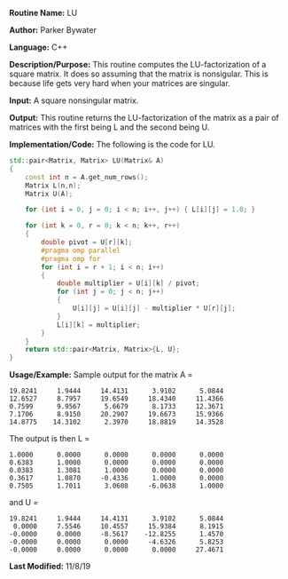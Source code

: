 **Routine Name:** LU  

**Author:** Parker Bywater

**Language:** C++

**Description/Purpose:** This routine computes the LU-factorization of a square matrix. It does so assuming that the matrix is nonsigular. This is because life gets very hard when your matrices are singular. 

**Input:** A square nonsingular matrix.
 
**Output:** This routine returns the LU-factorization of the matrix as a pair of matrices with the first being L and the second being U.  

**Implementation/Code:** The following is the code for LU. 
```C++
std::pair<Matrix, Matrix> LU(Matrix& A)
{ 
    const int n = A.get_num_rows();  
    Matrix L(n,n);
    Matrix U(A); 

    for (int i = 0, j = 0; i < n; i++, j++) { L[i][j] = 1.0; }

    for (int k = 0, r = 0; k < n; k++, r++) 
    {
        double pivot = U[r][k];
        #pragma omp parallel 
        #pragma omp for
        for (int i = r + 1; i < n; i++) 
        {
            double multiplier = U[i][k] / pivot;
            for (int j = 0; j < n; j++)
            {
                U[i][j] = U[i][j] - multiplier * U[r][j];
            }
            L[i][k] = multiplier;
        }
    }
    return std::pair<Matrix, Matrix>{L, U};
}  
```

**Usage/Example:** Sample output for the matrix A = 

    19.8241	    1.9444	   14.4131	    3.9102	    5.0844	
    12.6527	    8.7957	   19.6549	   18.4340	   11.4366	
    0.7599	    9.9567	    5.6679	    8.1733	   12.3671	
    7.1706	    8.9150	   20.2907	   19.6673	   15.9366	
    14.8775	   14.3102	    2.3970	   18.8819	   14.3528 

The output is then L = 
    
    1.0000	    0.0000	    0.0000	    0.0000	    0.0000	
    0.6383	    1.0000	    0.0000	    0.0000	    0.0000	
    0.0383	    1.3081	    1.0000	    0.0000	    0.0000	
    0.3617	    1.0870	   -0.4336	    1.0000	    0.0000	
    0.7505	    1.7011	    3.0608	   -6.0638	    1.0000	

and U = 

    19.8241	    1.9444	   14.4131	    3.9102	    5.0844	
     0.0000	    7.5546	   10.4557	   15.9384	    8.1915	
    -0.0000	    0.0000	   -8.5617	  -12.8255	    1.4570	
    -0.0000	    0.0000	    0.0000	   -4.6326	    5.8253	
    -0.0000	    0.0000	    0.0000	    0.0000	   27.4671

**Last Modified:** 11/8/19 
